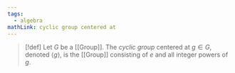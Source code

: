 ```yaml
---
tags:
  - algebra
mathLink: cyclic group centered at
---
```

>[!def]
Let $G$ be a [[Group]]. The *cyclic group* centered at $g\in G$, denoted $\langle g\rangle$, is the [[Group]] consisting of $e$ and all integer powers of $g$. 


